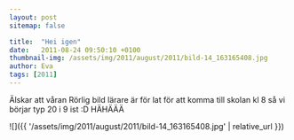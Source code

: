 ```yaml
---
layout: post
sitemap: false

title:  "Hei igen"
date:   2011-08-24 09:50:10 +0100
thumbnail-img: /assets/img/2011/august/2011/bild-14_163165408.jpg
author: Eva
tags: [2011]
---
```


Älskar att våran Rörlig bild lärare är för lat för att komma till skolan kl 8 så vi börjar typ 20 i 9 ist :D HÄHÄÄÄ

![]({{ '/assets/img/2011/august/2011/bild-14_163165408.jpg'  | relative_url }})

